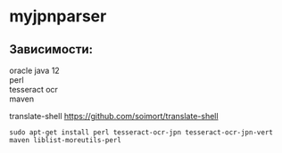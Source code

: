 # myjpnparser  
  
## Зависимости:  
  
oracle java 12  
perl  
tesseract ocr  
maven  

translate-shell https://github.com/soimort/translate-shell  
  
`sudo apt-get install perl tesseract-ocr-jpn tesseract-ocr-jpn-vert maven liblist-moreutils-perl`
